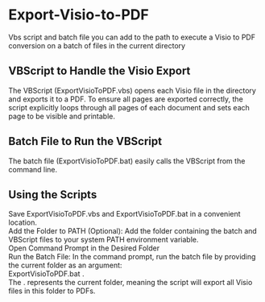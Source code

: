 # Export-Visio-to-PDF
Vbs script and batch file you can add to the path to execute a Visio to PDF conversion on a batch of files in the current directory

## **VBScript to Handle the Visio Export**<br/>
The VBScript (ExportVisioToPDF.vbs) opens each Visio file in the directory and exports it to a PDF. To ensure all pages are exported correctly, the script explicitly loops through all pages of each document and sets each page to be visible and printable.

## **Batch File to Run the VBScript**<br/>
The batch file (ExportVisioToPDF.bat) easily calls the VBScript from the command line.<br/>

## **Using the Scripts**<br/>
Save ExportVisioToPDF.vbs and ExportVisioToPDF.bat in a convenient location.<br/>
Add the Folder to PATH (Optional): Add the folder containing the batch and VBScript files to your system PATH environment variable.<br/>
Open Command Prompt in the Desired Folder<br/>
Run the Batch File: In the command prompt, run the batch file by providing the current folder as an argument:<br/>
ExportVisioToPDF.bat .<br/>
The . represents the current folder, meaning the script will export all Visio files in this folder to PDFs.<br/>
